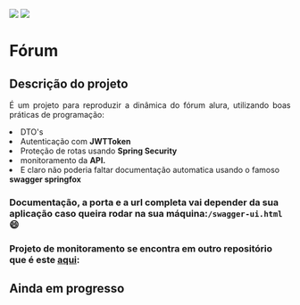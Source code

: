 <img src="https://img.shields.io/static/v1?label=Java&labelColor=red&message=11&color=gray&style=%3CSTYLE%3E&logo=java"> <img src="https://img.shields.io/static/v1?label=Spring%20Boot&labelColor=gray&message=11&color=lemon&style=%3CSTYLE%3E&logo=spring">

# Fórum

## Descrição do projeto

<p align="justify">É um projeto para reproduzir a dinâmica do fórum alura, utilizando boas práticas de programação:
<li>DTO's</li>
<li>Autenticação com <b>JWTToken</b></li>
<li>Proteção de rotas usando <b>Spring Security</b>
<li>monitoramento da <b>API.</b></li>
<li>E claro não poderia faltar documentação automatica usando o famoso <b>swagger springfox</b></p> </li>


### Documentação, a porta e a url completa vai depender da sua aplicação caso queira rodar na sua máquina:`/swagger-ui.html` :smile:

### Projeto de monitoramento se encontra em outro repositório que é este <a href="https://github.com/karlgama/monitoramento-spring">aqui</a>: 

## Ainda em progresso
